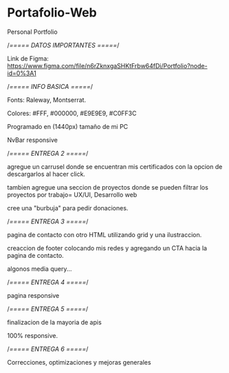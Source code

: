 # Portafolio-Web
Personal Portfolio

/*===== DATOS IMPORTANTES =====*/

Link de Figma: https://www.figma.com/file/n6rZknxgaSHKtFrbw64fDi/Portfolio?node-id=0%3A1


/*===== INFO BASICA =====*/

Fonts: Raleway, Montserrat.


Colores: #FFF, #000000, #E9E9E9, #C0FF3C


Programado en (1440px) tamaño de mi PC 

NvBar responsive

/*===== ENTREGA 2 =====*/

agregue un carrusel donde se encuentran mis certificados con la opcion de descargarlos al hacer click.

tambien agregue una seccion de proyectos donde se pueden filtrar los proyectos por trabajo= UX/UI, Desarrollo web

cree una "burbuja" para pedir donaciones.



/*===== ENTREGA 3 =====*/

pagina de contacto con otro HTML utilizando grid y una ilustraccion.

creaccion de footer colocando mis redes y agregando un CTA hacia la pagina de contacto.

algonos media query...


/*===== ENTREGA 4 =====*/

pagina responsive


/*===== ENTREGA 5 =====*/

finalizacion de la mayoria de apis

100% responsive.


/*===== ENTREGA 6 =====*/

Correcciones, optimizaciones y mejoras generales
